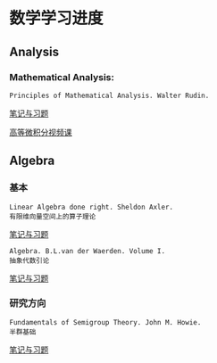 # 数学学习进度

## Analysis

### Mathematical Analysis:

    Principles of Mathematical Analysis. Walter Rudin. 
[笔记与习题](https://github.com/Hyapp/Math/tree/master/Rudin)

[高等微积分视频课](https://www.bilibili.com/video/BV1px411C7bL?from=search&seid=1311107459864798722)

## Algebra

### 基本
    Linear Algebra done right. Sheldon Axler.
    有限维向量空间上的算子理论
[笔记与习题](https://github.com/Hyapp/Math/tree/master/LADR)

    Algebra. B.L.van der Waerden. Volume I.
    抽象代数引论
[笔记与习题](https://github.com/Hyapp/Math/tree/master/Algebra)


### 研究方向
    Fundamentals of Semigroup Theory. John M. Howie. 
    半群基础
[笔记与习题](https://github.com/Hyapp/Math/tree/master/Fundamentals%20of%20Semigroup%20Theory)
